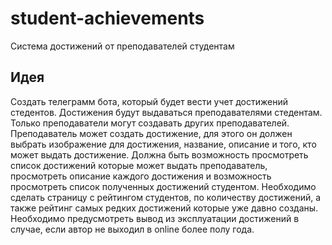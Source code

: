 # student-achievements
Система достижений от преподавателей студентам

## Идея

Создать телеграмм бота, который будет вести учет достижений стедентов. 
Достижения будут выдаваться преподавателями стедентам. 
Только преподаватели могут создавать других преподавателей. 
Преподаватель может создать достижение, для этого он должен выбрать изображение для достижения, название, описание и того, кто может выдать достижение. 
Должна быть возможность просмотреть список достижений которые может выдать преподаватель, 
просмотреть описание каждого достижения и возможность просмотреть список полученных достижений студентом. 
Необходимо сделать страницу с рейтингом студентов, по количеству достижений, а также рейтинг самых редких достижений которые уже давно созданы.
Необходимо предусмотреть вывод из эксплуатации достижений в случае, если автор не выходил в online более полу года.
